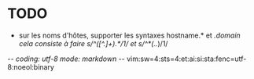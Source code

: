 # TODO

* sur les noms d'hôtes, supporter les syntaxes hostname.* et *.domain
  cela consiste à faire s/^([^.]+)\.\*$/$1/ et s/^\*(\..*)$/$1/

-*- coding: utf-8 mode: markdown -*- vim:sw=4:sts=4:et:ai:si:sta:fenc=utf-8:noeol:binary